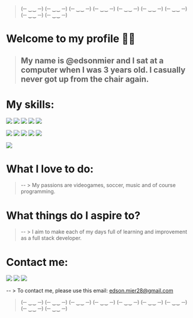 
> (─ ‿‿ ─) (─ ‿‿ ─) (─ ‿‿ ─) (─ ‿‿ ─) (─ ‿‿ ─) (─ ‿‿ ─) (─ ‿‿ ─) (─ ‿‿ ─) (─ ‿‿ ─)
# Welcome to my profile 👋👋
> ## My name is @edsonmier and I sat at a computer when I was 3 years old. I casually never got up from the chair again.

# My skills:
![](https://img.shields.io/badge/Java-ED8B00?style=for-the-badge&logo=java&logoColor=white)
![](https://img.shields.io/badge/Spring-6DB33F?style=for-the-badge&logo=spring&logoColor=white)
![](https://img.shields.io/badge/C%2B%2B-00599C?style=for-the-badge&logo=c%2B%2B&logoColor=white)
![](https://img.shields.io/badge/C%23-239120?style=for-the-badge&logo=c-sharp&logoColor=white)
![](https://img.shields.io/badge/Python-3776AB?style=for-the-badge&logo=python&logoColor=white)

![](https://img.shields.io/badge/HTML5-E34F26?style=for-the-badge&logo=html5&logoColor=white)
![](https://img.shields.io/badge/CSS3-1572B6?style=for-the-badge&logo=css3&logoColor=white)
![](https://img.shields.io/badge/JavaScript-F7DF1E?style=for-the-badge&logo=javascript&logoColor=black)
![](https://img.shields.io/badge/Unity-100000?style=for-the-badge&logo=unity&logoColor=white)
![](https://img.shields.io/badge/Lua-2C2D72?style=for-the-badge&logo=lua&logoColor=white)

![](https://github-readme-stats.vercel.app/api?username=edsonmier&theme=blue-green)

# What I love to do:
> -- > My passions are videogames, soccer, music and of course programming.

# What things do I aspire to?
> -- > I aim to make each of my days full of learning and improvement as a full stack developer.

# Contact me:

[![](https://img.shields.io/badge/Instagram-E4405F?style=for-the-badge&logo=instagram&logoColor=white)](https://www.instagram.com/edson.mier/)
[![](https://img.shields.io/badge/Twitter-1DA1F2?style=for-the-badge&logo=twitter&logoColor=white)](https://twitter.com/edson_mier)
[![](https://img.shields.io/badge/LinkedIn-0077B5?style=for-the-badge&logo=linkedin&logoColor=white)](https://www.linkedin.com/in/edson-mier/)

-- > To contact me, please use this email: edson.mier28@gmail.com

> (─ ‿‿ ─) (─ ‿‿ ─) (─ ‿‿ ─) (─ ‿‿ ─) (─ ‿‿ ─) (─ ‿‿ ─) (─ ‿‿ ─) (─ ‿‿ ─) (─ ‿‿ ─)
